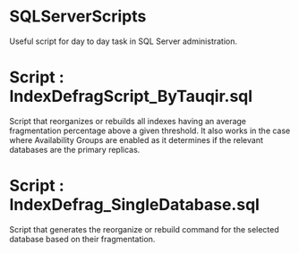 # SQLServerScripts
Useful script for day to day task in SQL Server administration. 


# Script : IndexDefragScript_ByTauqir.sql

Script that reorganizes or rebuilds all indexes having an average fragmentation percentage above a given threshold. It also works in the case where Availability Groups are enabled as it determines if the relevant databases are the primary replicas.

# Script : IndexDefrag_SingleDatabase.sql

Script that generates the reorganize or rebuild command for the selected database based on their fragmentation.
